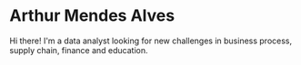 # Arthur Mendes Alves
Hi there! I'm a data analyst looking for new challenges in business process, supply chain, finance and education. 
